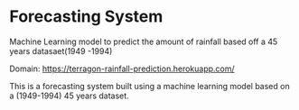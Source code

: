 # Forecasting System
Machine Learning model to predict the amount of rainfall based off a 45 years datasaet(1949 -1994)


Domain: https://terragon-rainfall-prediction.herokuapp.com/

This is a forecasting system built using a machine learning model based on a (1949-1994) 45 years dataset.
